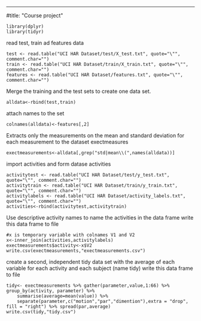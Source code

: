 ---
#title: "Course project"
```{r}
library(dplyr)
library(tidyr)
```

read test, train ad features data
```{r}
test <- read.table("UCI HAR Dataset/test/X_test.txt", quote="\"", comment.char="")
train <- read.table("UCI HAR Dataset/train/X_train.txt", quote="\"", comment.char="")
features <- read.table("UCI HAR Dataset/features.txt", quote="\"", comment.char="")
```
Merge the training and the test sets to create one data set.
```{r}
alldata<-rbind(test,train)
```
attach names to the set
```{r}
colnames(alldata)<-features[,2]
```
Extracts only the measurements on the mean and standard deviation for each measurement to the dataset exectmeasures
```{r}
exectmeasurements<-alldata[,grep("std|mean\\(",names(alldata))]
```
import activities and form datase activities
```{r}
activitytest <- read.table("UCI HAR Dataset/test/y_test.txt", quote="\"", comment.char="")
activitytrain <- read.table("UCI HAR Dataset/train/y_train.txt", quote="\"", comment.char="")
activitylabels <- read.table("UCI HAR Dataset/activity_labels.txt", quote="\"", comment.char="")
activities<-rbind(activitytest,activitytrain)
```
Use descriptive activity names to name the activities in the data frame
write this data frame to file 
```{r}
#x is temporary variable with colnames V1 and V2
x<-inner_join(activities,activitylabels)
exectmeasurements$activity<-x$V2
write.csv(exectmeasurements,"exectmeasurements.csv")
```
create a second, independent tidy data set with the average of each variable for each activity and each subject (name tidy)
write this data frame to file 
```{r}
tidy<- exectmeasurements %>% gather(parameter,value,1:66) %>% group_by(activity, parameter) %>% 
    summarise(average=mean(value)) %>%
    separate(parameter,c("motion","par","dimention"),extra = "drop", fill = "right") %>% spread(par,average)
write.csv(tidy,"tidy.csv")  
```

